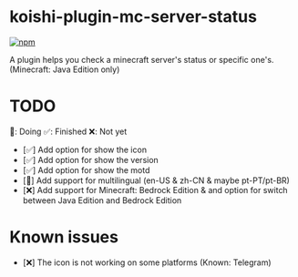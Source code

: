 # koishi-plugin-mc-server-status

[![npm](https://img.shields.io/npm/v/koishi-plugin-mc-server-status?style=flat-square)](https://www.npmjs.com/package/koishi-plugin-mc-server-status)

A plugin helps you check a minecraft server's status or specific one's. (Minecraft: Java Edition only)

# TODO  

🔨: Doing ✅: Finished ❌: Not yet

  - [✅] Add option for show the icon  
  - [✅] Add option for show the version  
  - [✅] Add option for show the motd
  - [🔨] Add support for multilingual (en-US & zh-CN & maybe pt-PT/pt-BR)
  - [❌] Add support for Minecraft: Bedrock Edition & and option for switch between Java Edition and Bedrock Edition

# Known issues

  - [❌] The icon is not working on some platforms
    (Known: Telegram)